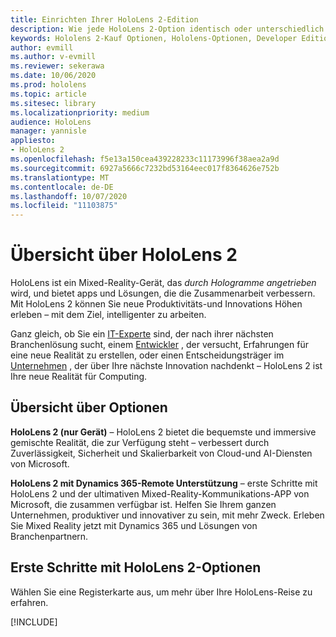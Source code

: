 ```yaml
---
title: Einrichten Ihrer HoloLens 2-Edition
description: Wie jede HoloLens 2-Option identisch oder unterschiedlich ist und was Sie tun müssen, nachdem Sie eins erhalten haben.
keywords: Hololens 2-Kauf Optionen, Hololens-Optionen, Developer Edition
author: evmill
ms.author: v-evmill
ms.reviewer: sekerawa
ms.date: 10/06/2020
ms.prod: hololens
ms.topic: article
ms.sitesec: library
ms.localizationpriority: medium
audience: HoloLens
manager: yannisle
appliesto:
- HoloLens 2
ms.openlocfilehash: f5e13a150cea439228233c11173996f38aea2a9d
ms.sourcegitcommit: 6927a5666c7232bd53164eec017f8364626e752b
ms.translationtype: MT
ms.contentlocale: de-DE
ms.lasthandoff: 10/07/2020
ms.locfileid: "11103875"
---
```

# Übersicht über HoloLens 2

HoloLens ist ein Mixed-Reality-Gerät, das *durch Hologramme angetrieben* wird, und bietet apps und Lösungen, die die Zusammenarbeit verbessern. Mit HoloLens 2 können Sie neue Produktivitäts-und Innovations Höhen erleben – mit dem Ziel, intelligenter zu arbeiten.

Ganz gleich, ob Sie ein [IT-Experte](https://www.microsoft.com/hololens/apps) sind, der nach ihrer nächsten Branchenlösung sucht, einem [Entwickler](https://www.microsoft.com/hololens/developers) , der versucht, Erfahrungen für eine neue Realität zu erstellen, oder einen Entscheidungsträger im [Unternehmen](https://www.microsoft.com/hololens/apps) , der über Ihre nächste Innovation nachdenkt – HoloLens 2 ist Ihre neue Realität für Computing. 

## Übersicht über Optionen

**HoloLens 2 (nur Gerät)** – HoloLens 2 bietet die bequemste und immersive gemischte Realität, die zur Verfügung steht – verbessert durch Zuverlässigkeit, Sicherheit und Skalierbarkeit von Cloud-und AI-Diensten von Microsoft.

**HoloLens 2 mit Dynamics 365-Remote Unterstützung** – erste Schritte mit HoloLens 2 und der ultimativen Mixed-Reality-Kommunikations-APP von Microsoft, die zusammen verfügbar ist. Helfen Sie Ihrem ganzen Unternehmen, produktiver und innovativer zu sein, mit mehr Zweck. Erleben Sie Mixed Reality jetzt mit Dynamics 365 und Lösungen von Branchenpartnern.

## Erste Schritte mit HoloLens 2-Optionen
Wählen Sie eine Registerkarte aus, um mehr über Ihre HoloLens-Reise zu erfahren. 

[!INCLUDE[](includes/options-overview.md)]

